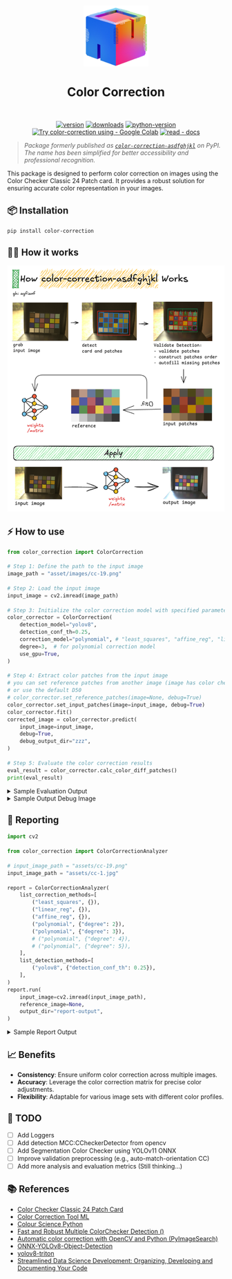 
<div align="center">
<!-- image logo -->
<img src="assets/logo-v1.png" alt="Color Correction Logo" width="150"/>

# Color Correction

<br>

[![version](https://badge.fury.io/py/color-correction.svg)](https://badge.fury.io/py/color-correction)
[![downloads](https://img.shields.io/pypi/dm/color-correction)](https://pypistats.org/packages/color-correction)
[![python-version](https://img.shields.io/pypi/pyversions/color-correction)](https://badge.fury.io/py/color-correction)
[![Try color-correction using - Google Colab](https://img.shields.io/badge/Try_color--correction_using-Google_Colab-blue?logo=googlecolab)](https://colab.research.google.com/drive/146SXHHihMmGLzaTSwdBXncVr3SU_I-Dm?usp=sharing)
[![read - docs](https://img.shields.io/badge/read-docs-blue?logo=materialformkdocs)](https://agfianf.github.io/color-correction/)

</div>

> _Package formerly published as [`color-correction-asdfghjkl`](https://pypi.org/project/color-correction-asdfghjkl/) on PyPI. The name has been simplified for better accessibility and professional recognition._

This package is designed to perform color correction on images using the Color Checker Classic 24 Patch card. It provides a robust solution for ensuring accurate color representation in your images.

## 📦 Installation

```bash
pip install color-correction
```

## 🏋️‍♀️ How it works
![How it works](assets/color-correction-how-it-works.png)


## ⚡ How to use

```python
from color_correction import ColorCorrection

# Step 1: Define the path to the input image
image_path = "asset/images/cc-19.png"

# Step 2: Load the input image
input_image = cv2.imread(image_path)

# Step 3: Initialize the color correction model with specified parameters
color_corrector = ColorCorrection(
    detection_model="yolov8",
    detection_conf_th=0.25,
    correction_model="polynomial", # "least_squares", "affine_reg", "linear_reg"
    degree=3,  # for polynomial correction model
    use_gpu=True,
)

# Step 4: Extract color patches from the input image
# you can set reference patches from another image (image has color checker card)
# or use the default D50
# color_corrector.set_reference_patches(image=None, debug=True)
color_corrector.set_input_patches(image=input_image, debug=True)
color_corrector.fit()
corrected_image = color_corrector.predict(
    input_image=input_image,
    debug=True,
    debug_output_dir="zzz",
)

# Step 5: Evaluate the color correction results
eval_result = color_corrector.calc_color_diff_patches()
print(eval_result)
```

<details>
<summary>Sample Evaluation Output</summary>

```json
{
    "initial": {
        "min": 2.254003059526461,
        "max": 13.461066402633447,
        "mean": 8.3072755187654,
        "std": 3.123962754767539,
    },
    "corrected": {
        "min": 0.30910031798755183,
        "max": 5.422311999126372,
        "mean": 1.4965478752947827,
        "std": 1.2915738724958112,
    },
    "delta": {
        "min": 1.9449027415389093,
        "max": 8.038754403507074,
        "mean": 6.810727643470616,
        "std": 1.8323888822717276,
    },
}
```
</details>

<details>
<summary>Sample Output Debug Image</summary>

![Sample Output](assets/sample-output-debug.jpg)

</details>

## 🔎 Reporting
```python
import cv2

from color_correction import ColorCorrectionAnalyzer

# input_image_path = "assets/cc-19.png"
input_image_path = "assets/cc-1.jpg"

report = ColorCorrectionAnalyzer(
    list_correction_methods=[
        ("least_squares", {}),
        ("linear_reg", {}),
        ("affine_reg", {}),
        ("polynomial", {"degree": 2}),
        ("polynomial", {"degree": 3}),
        # ("polynomial", {"degree": 4}),
        # ("polynomial", {"degree": 5}),
    ],
    list_detection_methods=[
        ("yolov8", {"detection_conf_th": 0.25}),
    ],
)
report.run(
    input_image=cv2.imread(input_image_path),
    reference_image=None,
    output_dir="report-output",
)
```
<details>
<summary>Sample Report Output</summary>

![Sample Benchmark Output](assets/sample-benchmark.png)
</details>

## 📈 Benefits
- **Consistency**: Ensure uniform color correction across multiple images.
- **Accuracy**: Leverage the color correction matrix for precise color adjustments.
- **Flexibility**: Adaptable for various image sets with different color profiles.


## 🤸 TODO
- [ ] Add Loggers
- [ ] Add detection MCC:CCheckerDetector from opencv
- [ ] Add Segmentation Color Checker using YOLOv11 ONNX
- [ ] Improve validation preprocessing (e.g., auto-match-orientation CC)
- [ ] Add more analysis and evaluation metrics (Still thinking...)

<!-- write reference -->

## 📚 References
- [Color Checker Classic 24 Patch Card](https://www.xrite.com/categories/calibration-profiling/colorchecker-classic)
- [Color Correction Tool ML](https://github.com/collinswakholi/ML_ColorCorrection_tool/tree/Pip_package)
- [Colour Science Python](https://www.colour-science.org/colour-checker-detection/)
- [Fast and Robust Multiple ColorChecker Detection ()](https://github.com/pedrodiamel/colorchecker-detection)
- [Automatic color correction with OpenCV and Python (PyImageSearch)](https://pyimagesearch.com/2021/02/15/automatic-color-correction-with-opencv-and-python/)
- [ONNX-YOLOv8-Object-Detection](https://github.com/ibaiGorordo/ONNX-YOLOv8-Object-Detection)
- [yolov8-triton](https://github.com/omarabid59/yolov8-triton/tree/main)
- [Streamlined Data Science Development: Organizing, Developing and Documenting Your Code](https://medium.com/henkel-data-and-analytics/streamlined-data-science-development-organizing-developing-and-documenting-your-code-bfd69e3ef4fb)

